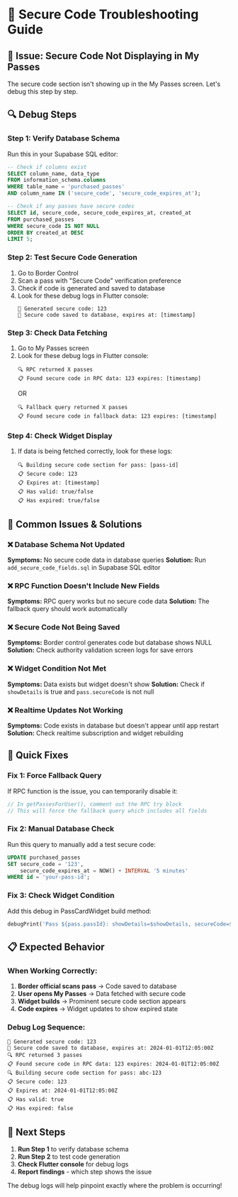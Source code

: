 # 🔧 Secure Code Troubleshooting Guide

## 🎯 **Issue: Secure Code Not Displaying in My Passes**

The secure code section isn't showing up in the My Passes screen. Let's debug this step by step.

## 🔍 **Debug Steps**

### **Step 1: Verify Database Schema**
Run this in your Supabase SQL editor:
```sql
-- Check if columns exist
SELECT column_name, data_type 
FROM information_schema.columns 
WHERE table_name = 'purchased_passes' 
AND column_name IN ('secure_code', 'secure_code_expires_at');

-- Check if any passes have secure codes
SELECT id, secure_code, secure_code_expires_at, created_at
FROM purchased_passes 
WHERE secure_code IS NOT NULL
ORDER BY created_at DESC
LIMIT 5;
```

### **Step 2: Test Secure Code Generation**
1. Go to Border Control
2. Scan a pass with "Secure Code" verification preference
3. Check if code is generated and saved to database
4. Look for these debug logs in Flutter console:
   ```
   🔐 Generated secure code: 123
   💾 Secure code saved to database, expires at: [timestamp]
   ```

### **Step 3: Check Data Fetching**
1. Go to My Passes screen
2. Look for these debug logs in Flutter console:
   ```
   🔍 RPC returned X passes
   📋 Found secure code in RPC data: 123 expires: [timestamp]
   ```
   OR
   ```
   🔍 Fallback query returned X passes
   📋 Found secure code in fallback data: 123 expires: [timestamp]
   ```

### **Step 4: Check Widget Display**
1. If data is being fetched correctly, look for these logs:
   ```
   🔍 Building secure code section for pass: [pass-id]
   📋 Secure code: 123
   📋 Expires at: [timestamp]
   📋 Has valid: true/false
   📋 Has expired: true/false
   ```

## 🚨 **Common Issues & Solutions**

### **❌ Database Schema Not Updated**
**Symptoms:** No secure code data in database queries
**Solution:** Run `add_secure_code_fields.sql` in Supabase SQL editor

### **❌ RPC Function Doesn't Include New Fields**
**Symptoms:** RPC query works but no secure code data
**Solution:** The fallback query should work automatically

### **❌ Secure Code Not Being Saved**
**Symptoms:** Border control generates code but database shows NULL
**Solution:** Check authority validation screen logs for save errors

### **❌ Widget Condition Not Met**
**Symptoms:** Data exists but widget doesn't show
**Solution:** Check if `showDetails` is true and `pass.secureCode` is not null

### **❌ Realtime Updates Not Working**
**Symptoms:** Code exists in database but doesn't appear until app restart
**Solution:** Check realtime subscription and widget rebuilding

## 🔧 **Quick Fixes**

### **Fix 1: Force Fallback Query**
If RPC function is the issue, you can temporarily disable it:
```dart
// In getPassesForUser(), comment out the RPC try block
// This will force the fallback query which includes all fields
```

### **Fix 2: Manual Database Check**
Run this query to manually add a test secure code:
```sql
UPDATE purchased_passes 
SET secure_code = '123', 
    secure_code_expires_at = NOW() + INTERVAL '5 minutes'
WHERE id = 'your-pass-id';
```

### **Fix 3: Check Widget Condition**
Add this debug in PassCardWidget build method:
```dart
debugPrint('Pass ${pass.passId}: showDetails=$showDetails, secureCode=${pass.secureCode}');
```

## 📋 **Expected Behavior**

### **When Working Correctly:**
1. **Border official scans pass** → Code saved to database
2. **User opens My Passes** → Data fetched with secure code
3. **Widget builds** → Prominent secure code section appears
4. **Code expires** → Widget updates to show expired state

### **Debug Log Sequence:**
```
🔐 Generated secure code: 123
💾 Secure code saved to database, expires at: 2024-01-01T12:05:00Z
🔍 RPC returned 3 passes
📋 Found secure code in RPC data: 123 expires: 2024-01-01T12:05:00Z
🔍 Building secure code section for pass: abc-123
📋 Secure code: 123
📋 Expires at: 2024-01-01T12:05:00Z
📋 Has valid: true
📋 Has expired: false
```

## 🚀 **Next Steps**

1. **Run Step 1** to verify database schema
2. **Run Step 2** to test code generation
3. **Check Flutter console** for debug logs
4. **Report findings** - which step shows the issue

The debug logs will help pinpoint exactly where the problem is occurring!